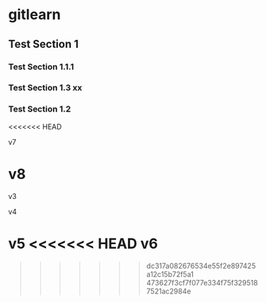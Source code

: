 # gitlearn

## Test Section 1


### Test Section 1.1.1



### Test Section 1.3 xx

### Test Section 1.2

<<<<<<< HEAD

v7

v8
=======
v3

v4


v5
<<<<<<< HEAD
v6
=======
>>>>>>> dc317a082676534e55f2e897425a12c15b72f5a1
>>>>>>> 473627f3cf7f077e334f75f3295187521ac2984e
